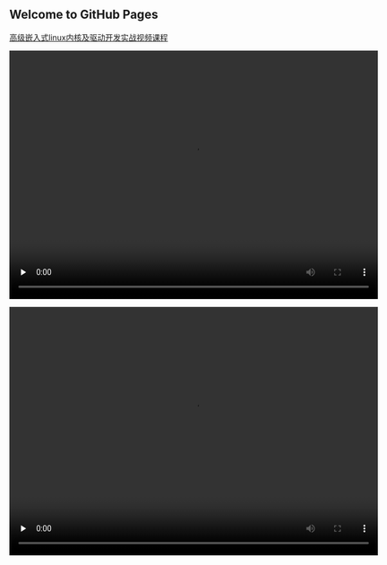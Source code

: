 ## Welcome to GitHub Pages

[高级嵌入式linux内核及驱动开发实战视频课程](https://agilearner.github.io/Practical-video-tutorial-on-advanced-embedded-linux-kernel-and-driver-development/)

<video width="658" height="444" preload="none" controls="controls"><source src="https://onedrive.gimhoy.com/sharepoint/aHR0cHM6Ly9jdWVkdXJzLW15LnNoYXJlcG9pbnQuY29tLzp2Oi9nL3BlcnNvbmFsL2lsaW5laWNyeV91c2Vub2RlX25ldC9FYnlCb3QxRnR6dEl0SzFUOXJSU2xhRUJQMW8xc1E3VkwxN0NNQk8zYzI2ZnhBP2U9eFEzZkYx.flv" /></video>

<video width="658" height="444" preload="none" controls="controls"><source src="./怎么用手机传歌到mp4，用这个方法可以把手机里的歌传到MP4_好看视频.mp4" /></video>

